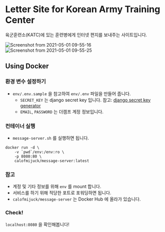 
# Letter Site for Korean Army Training Center

육군훈련소(KATC)에 있는 훈련병에게 인터넷 편지를 보내주는 사이트입니다.

![Screenshot from 2021-05-01 09-55-16](https://user-images.githubusercontent.com/38686321/116766190-32c2a280-aa64-11eb-9c17-956140f5950a.png)
![Screenshot from 2021-05-01 09-55-25](https://user-images.githubusercontent.com/38686321/116766192-33f3cf80-aa64-11eb-8487-9f4b5cc3063f.png)

## Using Docker

### 환경 변수 설정하기

- `env/.env.sample` 을 참고하여 `env/.env` 파일을 만들어 줍니다. 
  - `SECRET_KEY` 는 django secret key 입니다. 참고: [django secret key generator](https://djecrety.ir/)
  - `EMAIL`, `PASSWORD` 는 더캠프 계정 정보입니다.

### 컨테이너 실행

- `message-server.sh` 를 실행하면 됩니다.

```
docker run -d \
    -v `pwd`/env:/env:ro \
    -p 8080:80 \
    calofmijuck/message-server:latest
```

### 참고

- 계정 및 기타 정보를 위해 `env` 를 mount 합니다.
- 서비스를 하기 위해 적당한 포트로 포워딩하면 됩니다.
- `calofmijuck/message-server` 는 Docker Hub 에 올라가 있습니다.

### Check!

`localhost:8080` 을 확인해봅니다!
